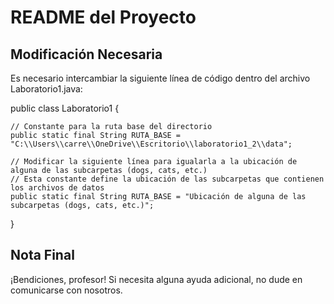 
# README del Proyecto

## Modificación Necesaria

Es necesario intercambiar la siguiente línea de código dentro del archivo Laboratorio1.java:

public class Laboratorio1 {

    // Constante para la ruta base del directorio
    public static final String RUTA_BASE = "C:\\Users\\carre\\OneDrive\\Escritorio\\laboratorio1_2\\data";

    // Modificar la siguiente línea para igualarla a la ubicación de alguna de las subcarpetas (dogs, cats, etc.)
    // Esta constante define la ubicación de las subcarpetas que contienen los archivos de datos
    public static final String RUTA_BASE = "Ubicación de alguna de las subcarpetas (dogs, cats, etc.)";
}

## Nota Final

¡Bendiciones, profesor! Si necesita alguna ayuda adicional, no dude en comunicarse con nosotros.
